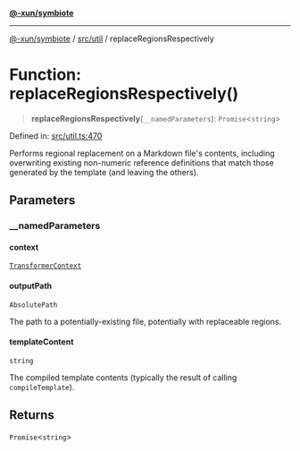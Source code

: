 [**@-xun/symbiote**](../../../README.md)

***

[@-xun/symbiote](../../../README.md) / [src/util](../README.md) / replaceRegionsRespectively

# Function: replaceRegionsRespectively()

> **replaceRegionsRespectively**(`__namedParameters`): `Promise`\<`string`\>

Defined in: [src/util.ts:470](https://github.com/Xunnamius/symbiote/blob/d7d2a1c9c8d2f62647f000f449c77b564ff77421/src/util.ts#L470)

Performs regional replacement on a Markdown file's contents, including
overwriting existing non-numeric reference definitions that match those
generated by the template (and leaving the others).

## Parameters

### \_\_namedParameters

#### context

[`TransformerContext`](../../assets/type-aliases/TransformerContext.md)

#### outputPath

`AbsolutePath`

The path to a potentially-existing file, potentially with replaceable
regions.

#### templateContent

`string`

The compiled template contents (typically the result of calling
`compileTemplate`).

## Returns

`Promise`\<`string`\>
